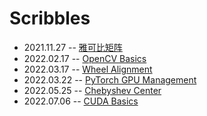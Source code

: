 # Scribbles

- 2021.11.27 -- [雅可比矩阵](./maths/jacobian-matrix/)
- 2022.02.17 -- [OpenCV Basics](./opencv/opencv-basics/)
- 2022.03.17 -- [Wheel Alignment](./automobile/wheel-alignment.md)
- 2022.03.22 -- [PyTorch GPU Management](./pytorch/pytorch-gpu-management.md)
- 2022.05.25 -- [Chebyshev Center](./maths/chebyshev-center.md)
- 2022.07.06 -- [CUDA Basics](./cuda/cuda-basics.md)
